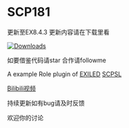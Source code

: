 # SCP181


更新至EX8.4.3 更新内容请在下载里看


[![Downloads](https://img.shields.io/github/downloads/YF-OFFICE/SCP181/total?color=brown&label=Downloads&style=for-the-badge)](https://github.com/YF-OFFICE/SCP181/releases)


如要借鉴代码请star 合作请followme


A example Role  plugin of [EXILED](https://github.com/Exiled-Team/EXILED/) [SCPSL](scpslgame.com)


[Bilibili视频](www.bilibili.com/video/BV128411675R)


持续更新如有bug请及时反馈


欢迎你的讨论


